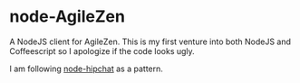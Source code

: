 # node-AgileZen

A NodeJS client for AgileZen. This is my first venture into both NodeJS and Coffeescript so I apologize if the code looks ugly. 

I am following [node-hipchat](http://search.npmjs.org/#/node-hipchat) as a pattern.
